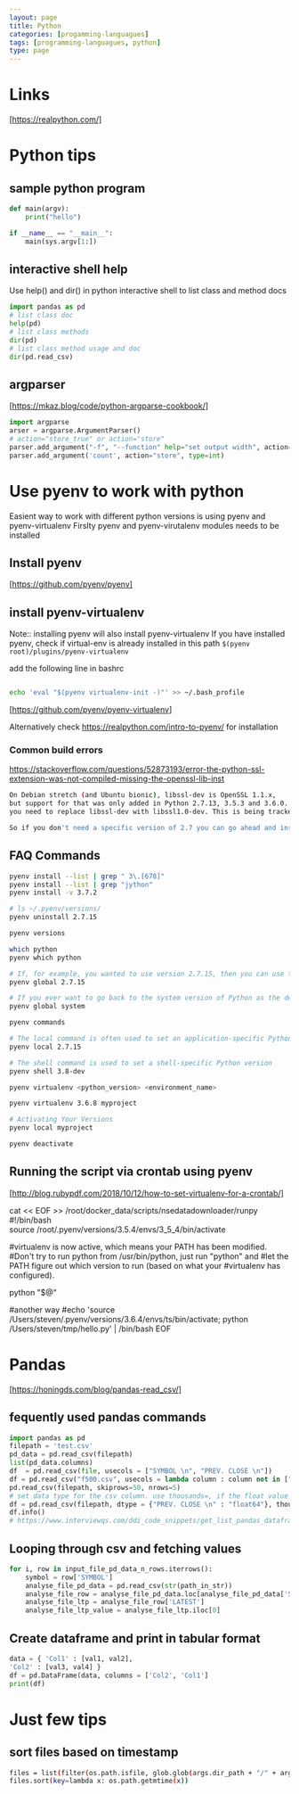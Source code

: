 ```yaml
---
layout: page
title: Python
categories: [progamming-languagues]
tags: [programming-languagues, python]
type: page
---
```


# Links
[https://realpython.com/]

# Python tips

## sample python program
```python
def main(argv):
    print("hello")

if __name__ == "__main__":
    main(sys.argv[1:])
```

## interactive shell help
Use help() and dir() in python interactive shell to list class and method docs

```python
import pandas as pd
# list class doc
help(pd)
# list class methods
dir(pd)
# list class method usage and doc
dir(pd.read_csv)
```

## argparser
[https://mkaz.blog/code/python-argparse-cookbook/]

```python
import argparse
arser = argparse.ArgumentParser()
# action="store_true" or action="store"
parser.add_argument("-f", "--function" help="set output width", action="store", dest="function_name", default=???, type=??)
parser.add_argument('count', action="store", type=int)
```

# Use pyenv to work with python

Easient way to work with different python versions is using pyenv and pyenv-virtualenv
Firslty pyenv and pyenv-virutalenv modules needs to be installed 

## Install pyenv
[https://github.com/pyenv/pyenv]
## install pyenv-virtualenv

Note:: installing pyenv will also install pyenv-virtualenv
If you have installed pyenv, check if virtual-env is already installed in 
this path ```$(pyenv root)/plugins/pyenv-virtualenv```

add the following line in bashrc 
```bash

echo 'eval "$(pyenv virtualenv-init -)"' >> ~/.bash_profile
```
[https://github.com/pyenv/pyenv-virtualenv]

Alternatively check https://realpython.com/intro-to-pyenv/ for installation

### Common build errors

https://stackoverflow.com/questions/52873193/error-the-python-ssl-extension-was-not-compiled-missing-the-openssl-lib-inst

```bash
On Debian stretch (and Ubuntu bionic), libssl-dev is OpenSSL 1.1.x, 
but support for that was only added in Python 2.7.13, 3.5.3 and 3.6.0. To install earlier versions, 
you need to replace libssl-dev with libssl1.0-dev. This is being tracked in https://github.com/pyenv/pyenv/issues/945.

So if you don't need a specific version of 2.7 you can go ahead and install 2.7.13 and the error will not appear
```

## FAQ Commands
```bash
pyenv install --list | grep " 3\.[678]"
pyenv install --list | grep "jython"
pyenv install -v 3.7.2

# ls ~/.pyenv/versions/
pyenv uninstall 2.7.15

pyenv versions

which python
pyenv which python

# If, for example, you wanted to use version 2.7.15, then you can use the global command
pyenv global 2.7.15

# If you ever want to go back to the system version of Python as the default, you can run this:
pyenv global system

pyenv commands

# The local command is often used to set an application-specific Python version
pyenv local 2.7.15

# The shell command is used to set a shell-specific Python version
pyenv shell 3.8-dev
```

```bash
pyenv virtualenv <python_version> <environment_name>

pyenv virtualenv 3.6.8 myproject

# Activating Your Versions
pyenv local myproject

pyenv deactivate
```

## Running the script via crontab using pyenv

[http://blog.rubypdf.com/2018/10/12/how-to-set-virtualenv-for-a-crontab/]

cat << EOF >> /root/docker_data/scripts/nsedatadownloader/runpy
#!/bin/bash    
source /root/.pyenv/versions/3.5.4/envs/3_5_4/bin/activate

#virtualenv is now active, which means your PATH has been modified.
#Don't try to run python from /usr/bin/python, just run "python" and
#let the PATH figure out which version to run (based on what your
#virtualenv has configured).

python "$@"

#another way
#echo 'source /Users/steven/.pyenv/versions/3.6.4/envs/ts/bin/activate; python /Users/steven/tmp/hello.py' | /bin/bash
EOF


# Pandas

[https://honingds.com/blog/pandas-read_csv/]
## fequently used pandas commands
```python
import pandas as pd
filepath = 'test.csv'
pd_data = pd.read_csv(filepath)
list(pd_data.columns)
df  = pd.read_csv(file, usecols = ["SYMBOL \n", "PREV. CLOSE \n"])
df = pd.read_csv("f500.csv", usecols = lambda column : column not in ["company" , "rank", "revenues"])
pd.read_csv(filepath, skiprows=50, nrows=5)
# set data type for the csv column. use thousands=, if the float value has thousand separator
df = pd.read_csv(filepath, dtype = {"PREV. CLOSE \n" : "float64"}, thousands=',')
df.info()
# https://www.interviewqs.com/ddi_code_snippets/get_list_pandas_dataframe
```

## Looping through csv and fetching values
```python
for i, row in input_file_pd_data_n_rows.iterrows():
    symbol = row['SYMBOL']
    analyse_file_pd_data = pd.read_csv(str(path_in_str))
    analyse_file_row = analyse_file_pd_data.loc[analyse_file_pd_data['SYMBOL'] == symbol ]
    analyse_file_ltp = analyse_file_row['LATEST']
    analyse_file_ltp_value = analyse_file_ltp.iloc[0]
```

## Create dataframe and print in tabular format
```python
data = { 'Col1' : [val1, val2], 
'Col2' : [val3, val4] }
df = pd.DataFrame(data, columns = ['Col2', 'Col1']
print(df)
```


# Just few tips

## sort files based on timestamp
```bash
files = list(filter(os.path.isfile, glob.glob(args.dir_path + "/" + args.file_prefix + '*.csv')))
files.sort(key=lambda x: os.path.getmtime(x))
```

